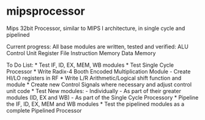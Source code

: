 # mipsprocessor
Mips 32bit Processor, similar to MIPS I architecture, in single cycle and pipelined

Current progress:
All base modules are written, tested and verified:
   ALU
   Control Unit
   Register File
   Instruction Memory
   Data Memory

To Do List:
    *   Test IF, ID, EX, MEM, WB modules
    *   Test Single Cycle Processor
    *   Write Radix-4 Booth Encoded Multiplication Module
            -  Create HI/LO registers in RF
    *   Write L/R Arithmetic/Logical shift function and module
    *   Create new Control Signals where necessary and adjust control unit code
    *   Test New modules:
            -   Individually
            -   As part of their greater modules (ID, EX and WB)
            -   As part of the Single Cycle Processory
    *   Pipeline the IF, ID, EX, MEM and WB modules
    *   Test the pipelined modules as a complete Pipelined Processor
